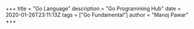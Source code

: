 +++
title = "Go Language"
description = "Go Programming Hub"
date = 2020-01-26T23:11:13Z
tags = ["Go Fundamental"]
author = "Manoj Pawar"
+++